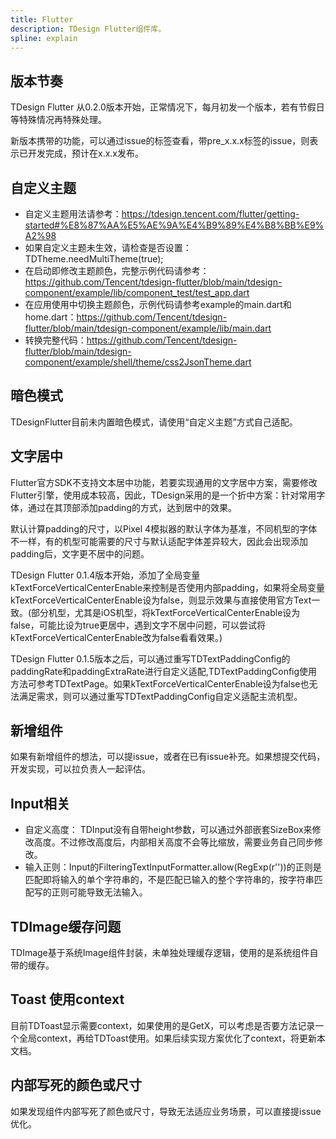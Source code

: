 ```yaml
---
title: Flutter
description: TDesign Flutter组件库。
spline: explain
---
```


## 版本节奏
TDesign Flutter 从0.2.0版本开始，正常情况下，每月初发一个版本，若有节假日等特殊情况再特殊处理。

新版本携带的功能，可以通过issue的标签查看，带pre_x.x.x标签的issue，则表示已开发完成，预计在x.x.x发布。

## 自定义主题
- 自定义主题用法请参考：https://tdesign.tencent.com/flutter/getting-started#%E8%87%AA%E5%AE%9A%E4%B9%89%E4%B8%BB%E9%A2%98
- 如果自定义主题未生效，请检查是否设置：TDTheme.needMultiTheme(true);
- 在启动即修改主题颜色，完整示例代码请参考：https://github.com/Tencent/tdesign-flutter/blob/main/tdesign-component/example/lib/component_test/test_app.dart
- 在应用使用中切换主题颜色，示例代码请参考example的main.dart和home.dart：https://github.com/Tencent/tdesign-flutter/blob/main/tdesign-component/example/lib/main.dart
- 转换完整代码：https://github.com/Tencent/tdesign-flutter/blob/main/tdesign-component/example/shell/theme/css2JsonTheme.dart

## 暗色模式
TDesignFlutter目前未内置暗色模式，请使用“自定义主题”方式自己适配。

## 文字居中
Flutter官方SDK不支持文本居中功能，若要实现通用的文字居中方案，需要修改Flutter引擎，使用成本较高，因此，TDesign采用的是一个折中方案：针对常用字体，通过在其顶部添加padding的方式，达到居中的效果。

默认计算padding的尺寸，以Pixel 4模拟器的默认字体为基准，不同机型的字体不一样，有的机型可能需要的尺寸与默认适配字体差异较大，因此会出现添加padding后，文字更不居中的问题。

TDesign Flutter 0.1.4版本开始，添加了全局变量kTextForceVerticalCenterEnable来控制是否使用内部padding，如果将全局变量kTextForceVerticalCenterEnable设为false，则显示效果与直接使用官方Text一致。(部分机型，尤其是iOS机型，将kTextForceVerticalCenterEnable设为false，可能比设为true更居中，遇到文字不居中问题，可以尝试将kTextForceVerticalCenterEnable改为false看看效果。)

TDesign Flutter 0.1.5版本之后，可以通过重写TDTextPaddingConfig的paddingRate和paddingExtraRate进行自定义适配,TDTextPaddingConfig使用方法可参考TDTextPage。如果kTextForceVerticalCenterEnable设为false也无法满足需求，则可以通过重写TDTextPaddingConfig自定义适配主流机型。

## 新增组件
如果有新增组件的想法，可以提issue，或者在已有issue补充。如果想提交代码，开发实现，可以拉负责人一起评估。

## Input相关
- 自定义高度： TDInput没有自带height参数，可以通过外部嵌套SizeBox来修改高度。不过修改高度后，内部相关高度不会等比缩放，需要业务自己同步修改。
- 输入正则：Input的FilteringTextInputFormatter.allow(RegExp(r''))的正则是匹配即将输入的单个字符串的，不是匹配已输入的整个字符串的，按字符串匹配写的正则可能导致无法输入。

## TDImage缓存问题
TDImage基于系统Image组件封装，未单独处理缓存逻辑，使用的是系统组件自带的缓存。

## Toast 使用context
目前TDToast显示需要context，如果使用的是GetX，可以考虑是否要方法记录一个全局context，再给TDToast使用。如果后续实现方案优化了context，将更新本文档。

## 内部写死的颜色或尺寸
如果发现组件内部写死了颜色或尺寸，导致无法适应业务场景，可以直接提issue优化。